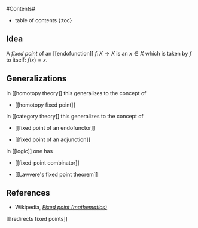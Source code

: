 
#Contents#
* table of contents
{:toc}

## Idea


A _fixed point_ of an [[endofunction]] $f \colon X \to X$ is an $x\in X$ which is taken by $f$ to itself: $f(x) = x$.

## Generalizations

In [[homotopy theory]] this generalizes to the concept of

* [[homotopy fixed point]]

In [[category theory]] this generalizes to the concept of

* [[fixed point of an endofunctor]]

* [[fixed point of an adjunction]]

In [[logic]] one has

* [[fixed-point combinator]]

* [[Lawvere's fixed point theorem]]

## References

* Wikipedia, _[Fixed point (mathematics)](https://en.wikipedia.org/wiki/Fixed_point_(mathematics))_

[[!redirects fixed points]]

